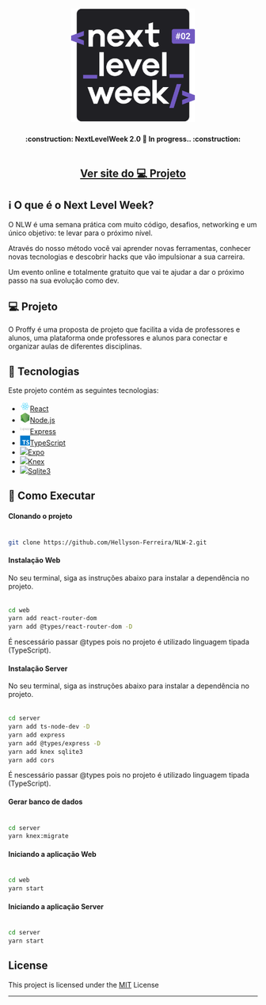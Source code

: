 <h1 align="center">
    <img alt="NextLevelWeek" title="#NextLevelWeek" src="img/logo.svg" width="250px" />
</h1>

<h4 align="center"> 
	:construction: NextLevelWeek 2.0 🚀 In progress.. :construction:<br></br>
	<h2 align="center"><a href="https://hellyson-ferreira.github.io/NLW-2/">Ver site do 💻 Projeto</a></h2>
</h4>

## :information_source: O que é o Next Level Week?

O NLW é uma semana prática com muito código, desafios, networking e um único objetivo: te levar para o próximo nível.

Através do nosso método você vai aprender novas ferramentas, conhecer novas tecnologias e descobrir hacks que vão impulsionar a sua carreira.

Um evento online e totalmente gratuito que vai te ajudar a dar o próximo passo na sua evolução como dev.

## 💻 Projeto

O Proffy é uma proposta de projeto que facilita a vida de professores e alunos, uma plataforma onde  professores e alunos para conectar e organizar aulas de diferentes disciplinas.

## :rocket: Tecnologias

Este projeto contém as seguintes tecnologias:

- <code><img height="20" src="https://raw.githubusercontent.com/github/explore/80688e429a7d4ef2fca1e82350fe8e3517d3494d/topics/react/react.png"></code>[React](https://reactjs.org)
- <code><img height="20" src="https://raw.githubusercontent.com/github/explore/80688e429a7d4ef2fca1e82350fe8e3517d3494d/topics/nodejs/nodejs.png"></code>[Node.js](https://nodejs.org/en/)
- <code><img height="20" src="https://raw.githubusercontent.com/github/explore/80688e429a7d4ef2fca1e82350fe8e3517d3494d/topics/express/express.png"></code>[Express](https://expressjs.com/pt-br/)
- <code><img height="20" src="https://raw.githubusercontent.com/github/explore/80688e429a7d4ef2fca1e82350fe8e3517d3494d/topics/typescript/typescript.png"></code>[TypeScript](https://www.typescriptlang.org/)
- <code><img height="20" src="https://cdn.icon-icons.com/icons2/2389/PNG/512/expo_logo_icon_145293.png"></code>[Expo](https://expo.io/)
- <code><img height="20" src="http://knexjs.org/assets/images/knex.png"></code>[Knex](http://knexjs.org/)
- <code><img height="20" src="https://www.sqlite.org/images/sqlite370_banner.gif"></code>[Sqlite3](https://www.sqlite.org/index.html)


## 🔖 Como Executar

#### Clonando o projeto
```sh

git clone https://github.com/Hellyson-Ferreira/NLW-2.git

```
#### Instalação Web
No seu terminal, siga as instruções abaixo para instalar a dependência no projeto.
```sh

cd web
yarn add react-router-dom
yarn add @types/react-router-dom -D

```
É nescessário passar @types pois no projeto é utilizado linguagem tipada (TypeScript).

#### Instalação Server
No seu terminal, siga as instruções abaixo para instalar a dependência no projeto.
```sh

cd server
yarn add ts-node-dev -D
yarn add express
yarn add @types/express -D
yarn add knex sqlite3
yarn add cors

```
É nescessário passar @types pois no projeto é utilizado linguagem tipada (TypeScript).

#### Gerar banco de dados
```sh

cd server
yarn knex:migrate

```

#### Iniciando a aplicação Web
```sh

cd web
yarn start

```

#### Iniciando a aplicação Server
```sh

cd server
yarn start

```

## License
<p align="justify">
This project is licensed under the <a href="https://github.com/Hellyson-Ferreira/NLW-2/blob/master/LICENSE">MIT<a/> License
</p>
    
---

